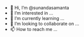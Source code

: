 - 👋 Hi, I’m @sunandasamanta
- 👀 I’m interested in ...
- 🌱 I’m currently learning ...
- 💞️ I’m looking to collaborate on ...
- 📫 How to reach me ...

<!---
sunandasamanta/sunandasamanta is a ✨ special ✨ repository because its `README.md` (this file) appears on your GitHub profile.
You can click the Preview link to take a look at your changes.
--->
